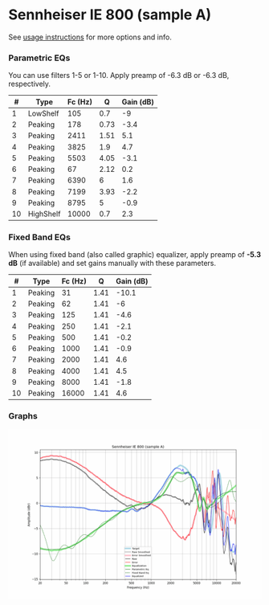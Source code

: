 # Sennheiser IE 800 (sample A)
See [usage instructions](https://github.com/jaakkopasanen/AutoEq#usage) for more options and info.

### Parametric EQs
You can use filters 1-5 or 1-10. Apply preamp of -6.3 dB or -6.3 dB, respectively.

|   # | Type      |   Fc (Hz) |    Q |   Gain (dB) |
|-----|-----------|-----------|------|-------------|
|   1 | LowShelf  |       105 | 0.7  |        -9   |
|   2 | Peaking   |       178 | 0.73 |        -3.4 |
|   3 | Peaking   |      2411 | 1.51 |         5.1 |
|   4 | Peaking   |      3825 | 1.9  |         4.7 |
|   5 | Peaking   |      5503 | 4.05 |        -3.1 |
|   6 | Peaking   |        67 | 2.12 |         0.2 |
|   7 | Peaking   |      6390 | 6    |         1.6 |
|   8 | Peaking   |      7199 | 3.93 |        -2.2 |
|   9 | Peaking   |      8795 | 5    |        -0.9 |
|  10 | HighShelf |     10000 | 0.7  |         2.3 |

### Fixed Band EQs
When using fixed band (also called graphic) equalizer, apply preamp of **-5.3 dB** (if available) and set gains manually with these parameters.

|   # | Type    |   Fc (Hz) |    Q |   Gain (dB) |
|-----|---------|-----------|------|-------------|
|   1 | Peaking |        31 | 1.41 |       -10.1 |
|   2 | Peaking |        62 | 1.41 |        -6   |
|   3 | Peaking |       125 | 1.41 |        -4.6 |
|   4 | Peaking |       250 | 1.41 |        -2.1 |
|   5 | Peaking |       500 | 1.41 |        -0.2 |
|   6 | Peaking |      1000 | 1.41 |        -0.9 |
|   7 | Peaking |      2000 | 1.41 |         4.6 |
|   8 | Peaking |      4000 | 1.41 |         4.5 |
|   9 | Peaking |      8000 | 1.41 |        -1.8 |
|  10 | Peaking |     16000 | 1.41 |         4.6 |

### Graphs
![](./Sennheiser%20IE%20800%20(sample%20A).png)
